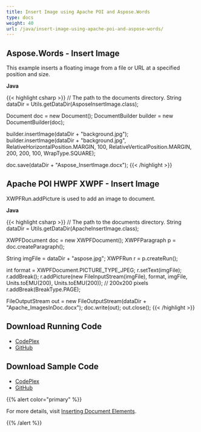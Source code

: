 ```yaml
---
title: Insert Image using Apache POI and Aspose.Words
type: docs
weight: 40
url: /java/insert-image-using-apache-poi-and-aspose-words/
---
```


## **Aspose.Words - Insert Image**

This example inserts a floating image from a file or URL at a specified position and size.

**Java**

{{< highlight csharp >}}
// The path to the documents directory.
String dataDir = Utils.getDataDir(AsposeInsertImage.class);
 
Document doc = new Document();
DocumentBuilder builder = new DocumentBuilder(doc);
 
builder.insertImage(dataDir + "background.jpg");
builder.insertImage(dataDir + "background.jpg",
        RelativeHorizontalPosition.MARGIN,
        100,
        RelativeVerticalPosition.MARGIN,
        200,
        200,
        100,
        WrapType.SQUARE);
 
doc.save(dataDir + "Aspose_InsertImage.docx");
{{< /highlight >}}

## **Apache POI HWPF XWPF - Insert Image**

XWPFRun.addPicture is used to add an image to document.

**Java**

{{< highlight csharp >}}
// The path to the documents directory.
String dataDir = Utils.getDataDir(ApacheInsertImage.class);
 
XWPFDocument doc = new XWPFDocument();
XWPFParagraph p = doc.createParagraph();
 
String imgFile = dataDir + "aspose.jpg";
XWPFRun r = p.createRun();
 
int format = XWPFDocument.PICTURE_TYPE_JPEG;
r.setText(imgFile);
r.addBreak();
r.addPicture(new FileInputStream(imgFile), format, imgFile, Units.toEMU(200), Units.toEMU(200)); // 200x200 pixels
r.addBreak(BreakType.PAGE);
 
FileOutputStream out = new FileOutputStream(dataDir + "Apache_ImagesInDoc.docx");
doc.write(out);
out.close();
{{< /highlight >}}

## **Download Running Code**

- [CodePlex](https://asposewordsjavaapachepoi.codeplex.com/releases/view/618321)
- [GitHub](https://github.com/aspose-words/Aspose.Words-for-Java/releases/tag/Aspose.Words_Java_for_Apache_POI_WP-v1.0.0)

## **Download Sample Code**

- [CodePlex](https://asposewordsjavaapachepoi.codeplex.com/SourceControl/latest#src/main/java/com/aspose/words/examples/featurescomparison/images/)
- [GitHub](https://github.com/aspose-words/Aspose.Words-for-Java/tree/master/Plugins/Aspose_Words_for_Apache_POI/src/main/java/com/aspose/words/examples/featurescomparison/images)

{{% alert color="primary" %}} 

For more details, visit [Inserting Document Elements](https://docs.aspose.com/words/java/use-documentbuilder-to-insert-document-elements/#inserting-document-elements).

{{% /alert %}}
